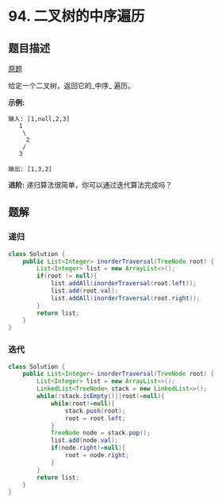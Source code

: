 # 94. 二叉树的中序遍历

## 题目描述

[原题](https://leetcode-cn.com/problems/binary-tree-inorder-traversal/)

给定一个二叉树，返回它的_中序_ 遍历。

**示例:**

```text
输入: [1,null,2,3]
   1
    \
     2
    /
   3

输出: [1,3,2]
```

**进阶:** 递归算法很简单，你可以通过迭代算法完成吗？

## 题解

### 递归

```java
class Solution {
    public List<Integer> inorderTraversal(TreeNode root) {
        List<Integer> list = new ArrayList<>();
        if(root != null){
            list.addAll(inorderTraversal(root.left));
            list.add(root.val);
            list.addAll(inorderTraversal(root.right));
        }
        return list;
    }
}
```

### 迭代

```java
class Solution {
    public List<Integer> inorderTraversal(TreeNode root) {
        List<Integer> list = new ArrayList<>();
        LinkedList<TreeNode> stack = new LinkedList<>();
        while(!stack.isEmpty()||root!=null){
            while(root!=null){
                stack.push(root);
                root = root.left;
            }
            TreeNode node = stack.pop();
            list.add(node.val);
            if(node.right!=null){
                root = node.right;
            }
        }
        return list;
    }
}
```



